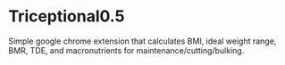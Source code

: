 # Triceptional0.5
Simple google chrome extension that calculates BMI, ideal weight range, BMR, TDE, and macronutrients for maintenance/cutting/bulking. 
